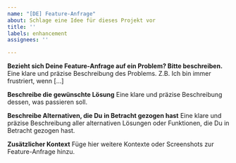 ```yaml
---
name: "[DE] Feature-Anfrage"
about: Schlage eine Idee für dieses Projekt vor
title: ''
labels: enhancement
assignees: ''

---
```


**Bezieht sich Deine Feature-Anfrage auf ein Problem? Bitte beschreiben.**
Eine klare und präzise Beschreibung des Problems. Z.B. Ich bin immer frustriert, wenn [...]

**Beschreibe die gewünschte Lösung**
Eine klare und präzise Beschreibung dessen, was passieren soll.

**Beschreibe Alternativen, die Du in Betracht gezogen hast**
Eine klare und präzise Beschreibung aller alternativen Lösungen oder Funktionen, die Du in Betracht gezogen hast.

**Zusätzlicher Kontext**
Füge hier weitere Kontexte oder Screenshots zur Feature-Anfrage hinzu.
